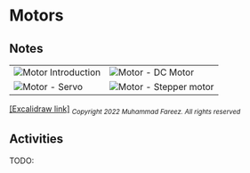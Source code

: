 # Motors

## Notes

  | | |
| --- | --- |
| ![Motor Introduction](https://user-images.githubusercontent.com/60868965/208287824-1139f4f4-6a95-4a94-8380-87f1169197ad.png) | ![Motor - DC Motor](https://user-images.githubusercontent.com/60868965/208287867-61fbdd62-1b95-4b98-a485-e25f676a612f.png) |
| ![Motor - Servo](https://user-images.githubusercontent.com/60868965/208287886-38b7dc94-38fb-4e0d-b30a-6881530017ac.png) | ![Motor - Stepper motor](https://user-images.githubusercontent.com/60868965/208287897-c068a4ea-237c-4e84-aef9-c3875bc77eb9.png) |

[[Excalidraw link]](https://excalidraw.com/#json=wm4Y0oTpcoa_cIgU9xSAM,t9QZ_YXj_MQE-WBmD-lOOg) <sub>*Copyright 2022 Muhammad Fareez. All rights reserved*<sub>

## Activities

TODO:
